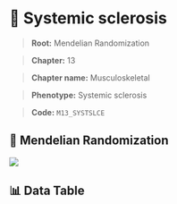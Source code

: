 # 🧪 Systemic sclerosis

> **Root:** Mendelian Randomization

> **Chapter:** 13  

> **Chapter name:** Musculoskeletal

> **Phenotype:** Systemic sclerosis  

> **Code:** `M13_SYSTSLCE`

## 🧬 Mendelian Randomization  

<img src="/MR/Figures/Forward/M13_SYSTSLCE.png"/>

## 📊 Data Table

<CsvTableMRF src="/MR_Data/Forward/M13_SYSTSLCE.csv"/>

